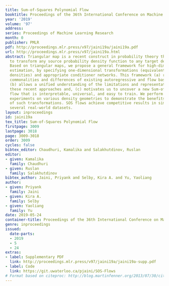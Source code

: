```yaml
---
title: Sum-of-Squares Polynomial Flow
booktitle: Proceedings of the 36th International Conference on Machine Learning
year: '2019'
volume: '97'
address: 
series: Proceedings of Machine Learning Research
month: 0
publisher: PMLR
pdf: http://proceedings.mlr.press/v97/jaini19a/jaini19a.pdf
url: http://proceedings.mlr.press/v97/jaini19a.html
abstract: Triangular map is a recent construct in probability theory that allows one
  to transform any source probability density function to any target density function.
  Based on triangular maps, we propose a general framework for high-dimensional density
  estimation, by specifying one-dimensional transformations (equivalently conditional
  densities) and appropriate conditioner networks. This framework (a) reveals the
  commonalities and differences of existing autoregressive and flow based methods,
  (b) allows a unified understanding of the limitations and representation power of
  these recent approaches and, (c) motivates us to uncover a new Sum-of-Squares (SOS)
  flow that is interpretable, universal, and easy to train. We perform several synthetic
  experiments on various density geometries to demonstrate the benefits (and short-comings)
  of such transformations. SOS flows achieve competitive results in simulations and
  several real-world datasets.
layout: inproceedings
id: jaini19a
tex_title: Sum-of-Squares Polynomial Flow
firstpage: 3009
lastpage: 3018
page: 3009-3018
order: 3009
cycles: false
bibtex_editor: Chaudhuri, Kamalika and Salakhutdinov, Ruslan
editor:
- given: Kamalika
  family: Chaudhuri
- given: Ruslan
  family: Salakhutdinov
bibtex_author: Jaini, Priyank and Selby, Kira A. and Yu, Yaoliang
author:
- given: Priyank
  family: Jaini
- given: Kira A.
  family: Selby
- given: Yaoliang
  family: Yu
date: 2019-05-24
container-title: Proceedings of the 36th International Conference on Machine Learning
genre: inproceedings
issued:
  date-parts:
  - 2019
  - 5
  - 24
extras:
- label: Supplementary PDF
  link: http://proceedings.mlr.press/v97/jaini19a/jaini19a-supp.pdf
- label: Code
  link: https://git.uwaterloo.ca/pjaini/SOS-Flows
# Format based on citeproc: http://blog.martinfenner.org/2013/07/30/citeproc-yaml-for-bibliographies/
---
```

